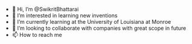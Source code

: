 - 👋 Hi, I’m @SwikritBhattarai
- 👀 I’m interested in learning new inventions
- 🌱 I’m currently learning at the University of Louisiana at Monroe
- 💞️ I’m looking to collaborate with companies with great scope in future
- 📫 How to reach me 

<!---
Swikritbh/Swikritbh is a ✨ special ✨ repository because its `README.md` (this file) appears on your GitHub profile.
You can click the Preview link to take a look at your changes.
--->
